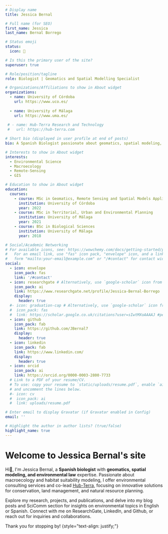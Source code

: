 ```yaml
---
# Display name
title: Jessica Bernal

# Full name (for SEO)
first_name: Jessica
last_name: Bernal Borrego

# Status emoji
status:
  icon: 🦥

# Is this the primary user of the site?
superuser: true

# Role/position/tagline
role: Biologist | Geomatics and Spatial Modelling Specialist

# Organizations/Affiliations to show in About widget
organizations:
  - name: University of Córdoba
    url: https://www.uco.es/
  
  - name: University of Málaga
    url: https://www.uma.es/
    
 # - name: Hub-Terra Research and Technology
 #   url: https://hub-terra.com

# Short bio (displayed in user profile at end of posts)
bio: A Spanish Biologist passionate about geomatics, spatial modeling, and macroecological processes.

# Interests to show in About widget
interests:
  - Environmental Science
  - Macroecology
  - Remote-Sensing
  - GIS

# Education to show in About widget
education:
  courses:
    - course: MSc in Geomatics, Remote Sensing and Spatial Models Applied to Forest Management
      institution: University of Córdoba
      year: 2022
    - course: MSc in Territorial, Urban and Environmental Planning
      institution: University of Málaga
      year: 2021
    - course: BSc in Biological Sciences
      institution: University of Málaga
      year: 2018

# Social/Academic Networking
# For available icons, see: https://wowchemy.com/docs/getting-started/page-builder/#icons
#   For an email link, use "fas" icon pack, "envelope" icon, and a link in the
#   form "mailto:your-email@example.com" or "/#contact" for contact widget.
social:
  - icon: envelope
    icon_pack: fas
    link: '/#contact'
  - icon: researchgate # Alternatively, use `google-scholar` icon from `ai` icon pack
    icon_pack: ai
    link: https://www.researchgate.net/profile/Jessica-Bernal-Borrego
    display:
      header: true
  #- icon: graduation-cap # Alternatively, use `google-scholar` icon from `ai` icon pack
  #  icon_pack: fas
  #  link: https://scholar.google.co.uk/citations?user=sIwtMXoAAAAJ #pendiente
  - icon: github
    icon_pack: fab
    link: https://github.com/JBernal7
    display:
      header: true
  - icon: linkedin
    icon_pack: fab
    link: https://www.linkedin.com/
    display:
      header: true
  - icon: orcid
    icon_pack: ai
    link: https://orcid.org/0000-0003-2800-7733
  # Link to a PDF of your resume/CV.
  # To use: copy your resume to `static/uploads/resume.pdf`, enable `ai` icons in `params.yaml`,
  # and uncomment the lines below.
  #- icon: cv
  #  icon_pack: ai
  #  link: uploads/resume.pdf

# Enter email to display Gravatar (if Gravatar enabled in Config)
email: ''

# Highlight the author in author lists? (true/false)
highlight_name: true
---
```


# Welcome to Jessica Bernal's site 

Hi👋, I'm Jessica Bernal,  a **Spanish biologist** with **geomatics, spatial modeling, and environmental law** expertise. Passionate about macroecology and habitat suitability modeling, I offer environmental consulting services and co-lead [Hub-Terra](https://www.hub-terra.com/), focusing on innovative solutions for conservation, land management, and natural resource planning.

Explore my research, projects, and publications, and delve into my blog posts and SciComm section for insights on environmental topics in English or Spanish. Connect with me on ResearchGate, LinkedIn, and Github, or reach out for inquiries and collaborations.

Thank you for stopping by! 
{style="text-align: justify;"}
